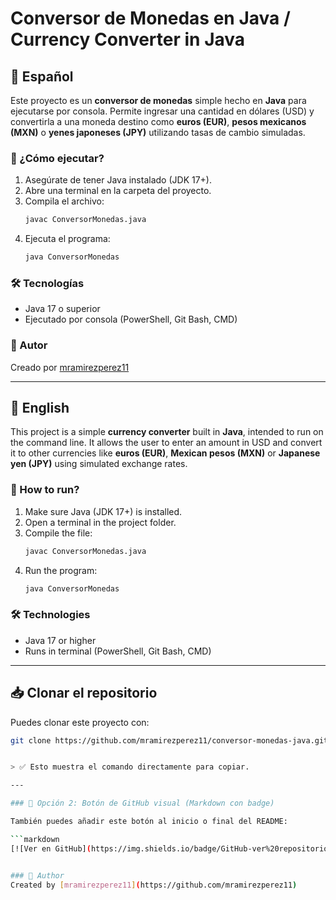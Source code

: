 # Conversor de Monedas en Java / Currency Converter in Java

## 📌 Español

Este proyecto es un **conversor de monedas** simple hecho en **Java** para ejecutarse por consola. Permite ingresar una cantidad en dólares (USD) y convertirla a una moneda destino como **euros (EUR)**, **pesos mexicanos (MXN)** o **yenes japoneses (JPY)** utilizando tasas de cambio simuladas.

### 🚀 ¿Cómo ejecutar?

1. Asegúrate de tener Java instalado (JDK 17+).
2. Abre una terminal en la carpeta del proyecto.
3. Compila el archivo:
   ```bash
   javac ConversorMonedas.java
   ```
4. Ejecuta el programa:
   ```bash
   java ConversorMonedas
   ```

### 🛠 Tecnologías
- Java 17 o superior
- Ejecutado por consola (PowerShell, Git Bash, CMD)

### 👤 Autor
Creado por [mramirezperez11](https://github.com/mramirezperez11)

---

## 📌 English

This project is a simple **currency converter** built in **Java**, intended to run on the command line. It allows the user to enter an amount in USD and convert it to other currencies like **euros (EUR)**, **Mexican pesos (MXN)** or **Japanese yen (JPY)** using simulated exchange rates.

### 🚀 How to run?

1. Make sure Java (JDK 17+) is installed.
2. Open a terminal in the project folder.
3. Compile the file:
   ```bash
   javac ConversorMonedas.java
   ```
4. Run the program:
   ```bash
   java ConversorMonedas
   ```

### 🛠 Technologies
- Java 17 or higher
- Runs in terminal (PowerShell, Git Bash, CMD)

---

## 📥 Clonar el repositorio

Puedes clonar este proyecto con:

```bash
git clone https://github.com/mramirezperez11/conversor-monedas-java.git


> ✅ Esto muestra el comando directamente para copiar.

---

### 🔘 Opción 2: Botón de GitHub visual (Markdown con badge)

También puedes añadir este botón al inicio o final del README:

```markdown
[![Ver en GitHub](https://img.shields.io/badge/GitHub-ver%20repositorio-black?logo=github)](https://github.com/mramirezperez11/conversor-monedas-java)


### 👤 Author
Created by [mramirezperez11](https://github.com/mramirezperez11)
